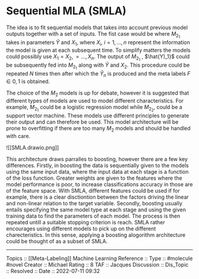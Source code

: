 # Sequential MLA (SMLA)

The idea is to fit sequential models that takes into account previous model outputs together with a set of inputs. The fist case would be where $M_{2_1}$ takes in parameters $\tilde{Y}$ and $X_1$, where $X_i$, $i =1, \ldots, n$ represent the information the model is given at each subsequent time. To simplify matters the models could possibly use $X_1 = X_2, = \ldots , X_n$. The output of $M_{2_1}$ , $\hat{Y)_1}$ could be subsequently fed into $M_{2_1}$  along with $\tilde{Y}$ and $X_2$. This procedure could be repeated $N$ times then after which the $\hat{Y}_n$ is produced and the meta labels $F \in {0,1}$ is obtained. 

The choice of the $M_2$ models is up for debate, however it is suggested that different types of models are used to model different characteristics. For example, $M_{2_1}$ could be a logistic regression model while $M_{2_2}$, could be a support vector machine. These models use different principles to generate their output and can therefore be used.  This model architecture will be prone to overfitting if there are too many $M_2$ models and should be handled with care.

![[SMLA.drawio.png]]

This architecture draws parralles to boosting, however there are a few key differences. Firstly, in boosting the data is sequentially given to the models using the same input data, where the input data at each stage is a function of the loss function. Greater weights are given to the  features where the model performance is poor, to increase classifications accuracy in those are of the feature space.  With SMLA, different features could be used if for example, there is a clear disctiontion between the factors driving the linear and non-linear relation to the target variable. 
Secondly, boosting usually entails specifying the same model type at each stage and using the given training data to find the parameters of each model. The process is then repeated untill a suitable stopping criterion is reach. SMLA rather encourages using different models to pick up on the different charecteristics. In this sense, applying a boosting alogorithm architecture could be thought of as a subset of SMLA.  







---
Topics :: [[Meta-Labeling]] Machine Learning
Reference ::
Type :: #molecule #novel
Creator :: Michael
Rating :: 8
TAF :: Jacques
Discussion ::
Dis_Topic :: 
Resolved ::
Date :: 2022-07-11 09:32

